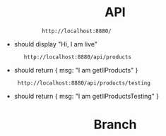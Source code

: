 
 <h1 align="center">API</h1>
 
 
                http://localhost:8880/ 
               
 - should display "Hi, I am live"
          
          http://localhost:8880/api/products
                     
- should return { msg: "I am getllProducts" }

       http://localhost:8880/api/products/testing

                            
- should return { msg: "I am getllProductsTesting" }




<div align ="center">
<h1>Branch</h1>
</div>
